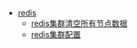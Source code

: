 



- [redis]()  
  - [redis集群清空所有节点数据](redis/redis集群清空所有节点数据.md)  
  - [redis集群配置](redis/redis集群配置.md)  


